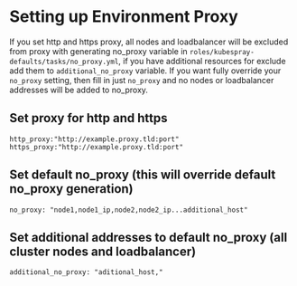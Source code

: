 # Setting up Environment Proxy

If you set http and https proxy, all nodes and loadbalancer will be excluded from proxy with generating no_proxy variable in `roles/kubespray-defaults/tasks/no_proxy.yml`, if you have additional resources for exclude add them to `additional_no_proxy` variable. If you want fully override your `no_proxy` setting, then fill in just `no_proxy` and no nodes or loadbalancer addresses will be added to no_proxy.

## Set proxy for http and https

 `http_proxy:"http://example.proxy.tld:port"`
 `https_proxy:"http://example.proxy.tld:port"`

## Set default no_proxy (this will override default no_proxy generation)

`no_proxy: "node1,node1_ip,node2,node2_ip...additional_host"`

## Set additional addresses to default no_proxy (all cluster nodes and loadbalancer)

`additional_no_proxy: "aditional_host,"`
